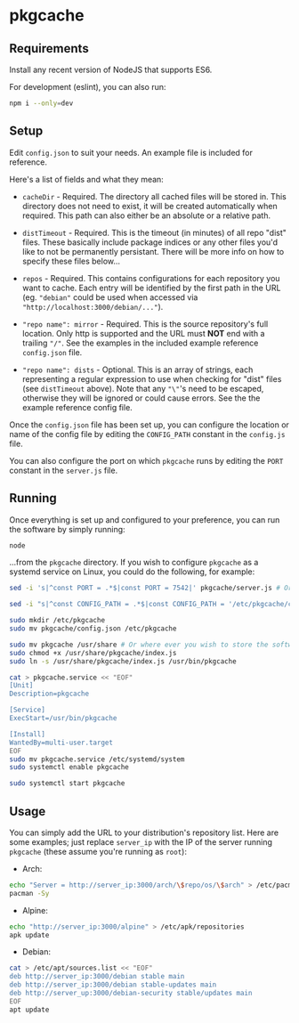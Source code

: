 # pkgcache

## Requirements

Install any recent version of NodeJS that supports ES6.

For development (eslint), you can also run:

```bash
npm i --only=dev
```

## Setup

Edit `config.json` to suit your needs. An example file is included for reference.

Here's a list of fields and what they mean:

* `cacheDir` - Required. The directory all cached files will be stored in. This directory does not need to exist, it will be created automatically when required. This path can also either be an absolute or a relative path.

* `distTimeout` - Required. This is the timeout (in minutes) of all repo "dist" files. These basically include package indices or any other files you'd like to not be permanently persistant. There will be more info on how to specify these files below...

* `repos` - Required. This contains configurations for each repository you want to cache. Each entry will be identified by the first path in the URL (eg. `"debian"` could be used when accessed via `"http://localhost:3000/debian/..."`).

* `"repo name": mirror` - Required. This is the source repository's full location. Only http is supported and the URL must **NOT** end with a trailing `"/"`. See the examples in the included example reference `config.json` file.

* `"repo name": dists` - Optional. This is an array of strings, each representing a regular expression to use when checking for "dist" files (see `distTimeout` above). Note that any `"\"`'s need to be escaped, otherwise they will be ignored or could cause errors. See the the example reference config file.

Once the `config.json` file has been set up, you can configure the location or name of the config file by editing the `CONFIG_PATH` constant in the `config.js` file.

You can also configure the port on which `pkgcache` runs by editing the `PORT` constant in the `server.js` file.

## Running

Once everything is set up and configured to your preference, you can run the software by simply running:

```bash
node
```

...from the `pkgcache` directory. If you wish to configure `pkgcache` as a systemd service on Linux, you could do the following, for example:

```bash
sed -i 's|^const PORT = .*$|const PORT = 7542|' pkgcache/server.js # Or which ever port you wish to use...

sed -i "s|^const CONFIG_PATH = .*$|const CONFIG_PATH = '/etc/pkgcache/config.json'|" pkgcache/config.js # Or which ever location you wish to store the config file...

sudo mkdir /etc/pkgcache
sudo mv pkgcache/config.json /etc/pkgcache

sudo mv pkgcache /usr/share # Or where ever you wish to store the software...
sudo chmod +x /usr/share/pkgcache/index.js
sudo ln -s /usr/share/pkgcache/index.js /usr/bin/pkgcache

cat > pkgcache.service << "EOF"
[Unit]
Description=pkgcache

[Service]
ExecStart=/usr/bin/pkgcache

[Install]
WantedBy=multi-user.target
EOF
sudo mv pkgcache.service /etc/systemd/system
sudo systemctl enable pkgcache

sudo systemctl start pkgcache
```

## Usage

You can simply add the URL to your distribution's repository list. Here are some examples; just replace `server_ip` with the IP of the server running `pkgcache` (these assume you're running as `root`):

* Arch:

```bash
echo "Server = http://server_ip:3000/arch/\$repo/os/\$arch" > /etc/pacman.d/mirrorlist
pacman -Sy
```

* Alpine:

```bash
echo "http://server_ip:3000/alpine" > /etc/apk/repositories
apk update
```

* Debian:

```bash
cat > /etc/apt/sources.list << "EOF"
deb http://server_ip:3000/debian stable main
deb http://server_ip:3000/debian stable-updates main
deb http://server_up:3000/debian-security stable/updates main
EOF
apt update
```

